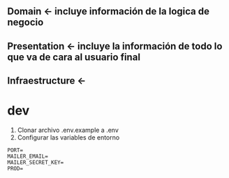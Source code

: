 ## Domain <- incluye información de la logica de negocio
## Presentation <- incluye la información de todo lo que va de cara al usuario final
## Infraestructure <-

# dev 

1. Clonar archivo .env.example a .env
2. Configurar las variables de entorno

```
PORT=
MAILER_EMAIL=
MAILER_SECRET_KEY=
PROD=
```